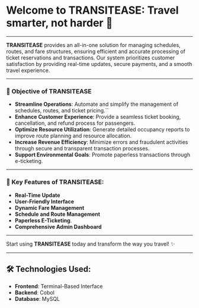 # Welcome to **TRANSITEASE**: Travel smarter, not harder 🎫

---

**TRANSITEASE** provides an all-in-one solution for managing schedules, routes, and fare structures, ensuring efficient and accurate processing of ticket reservations and transactions. Our system prioritizes customer satisfaction by providing real-time updates, secure payments, and a smooth travel experience.

---

### 🌟 Objective of **TRANSITEASE**
- **Streamline Operations**: Automate and simplify the management of schedules, routes, and ticket pricing.``
- **Enhance Customer Experience**: Provide a seamless ticket booking, cancellation, and refund process for passengers.
- **Optimize Resource Utilization**: Generate detailed occupancy reports to improve route planning and resource allocation.
- **Increase Revenue Efficiency**: Minimize errors and fraudulent activities through secure and transparent transaction processes.
- **Support Environmental Goals**: Promote paperless transactions through e-ticketing.

---

### 🔑 Key Features of **TRANSITEASE**:
- **Real-Time Update**
- **User-Friendly Interface**
- **Dynamic Fare Management**
- **Schedule and Route Management**
- **Paperless E-Ticketing**.
- **Comprehensive Admin Dashboard**

---

Start using **TRANSITEASE** today and transform the way you travel! ✨

---

## 🛠️ Technologies Used:
- **Frontend**: Terminal-Based Interface
- **Backend**: Cobol
- **Database**: MySQL

